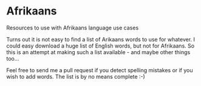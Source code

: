 # Afrikaans
Resources to use with Afrikaans language use cases

Turns out it is not easy to find a list of Arikaans words to use for whatever. I could easy download a huge list of English words, but not for Afrikaans.
So this is an attempt at making such a list available - and maybe other things too...

Feel free to send me a pull request if you detect spelling mistakes or if you wish to add words. The list is by no means complete :-)

